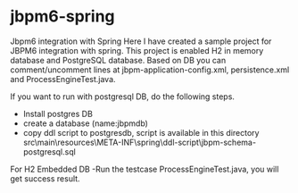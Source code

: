 jbpm6-spring
============

Jbpm6 integration with Spring
Here I have created a sample project for JBPM6 integration with spring.
This project is enabled H2 in memory database and PostgreSQL database. Based on DB you can comment/uncomment lines at jbpm-application-config.xml, persistence.xml and ProcessEngineTest.java.

If you want to run with postgresql DB, do the following steps.
- Install postgres DB
- create a database (name:jbpmdb)
- copy ddl script to postgresdb, script is available in this directory src\main\resources\META-INF\spring\ddl-script\jbpm-schema-postgresql.sql

For H2 Embedded DB
-Run the testcase ProcessEngineTest.java, you will get success result.
